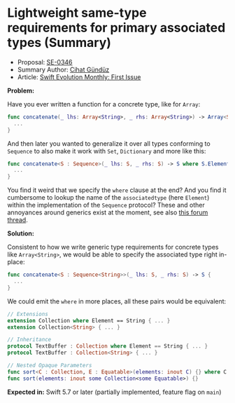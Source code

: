# Lightweight same-type requirements for primary associated types (Summary)

* Proposal: [SE-0346](https://github.com/apple/swift-evolution/blob/main/proposals/0346-light-weight-same-type-syntax.md)
* Summary Author: [Cihat Gündüz](https://github.com/Jeehut)
* Article: [Swift Evolution Monthly: First Issue](https://www.fline.dev/swift-evolution-monthly-first-issue/#se-0346-lightweight-same-type-requirements-for-primary-associated-types)

**Problem:**

Have you ever written a function for a concrete type, like for `Array`:

```Swift
func concatenate(_ lhs: Array<String>, _ rhs: Array<String>) -> Array<String> {
  ...
}
```

And then later you wanted to generalize it over all types conforming to `Sequence` to also make it work with `Set`, `Dictionary` and more like this:

```Swift
func concatenate<S : Sequence>(_ lhs: S, _ rhs: S) -> S where S.Element == String {
  ...
}
```

You find it weird that we specify the `where` clause at the end? And you find it cumbersome to lookup the name of the `associatedtype` (here `Element`) within the implementation of the `Sequence` protocol? These and other annoyances around generics exist at the moment, see also [this forum thread](https://forums.swift.org/t/improving-the-ui-of-generics/22814/1?ref=fline.dev).

**Solution:**

Consistent to how we write generic type requirements for concrete types like `Array<String>`, we would be able to specify the associated type right in-place:

```Swift
func concatenate<S : Sequence<String>>(_ lhs: S, _ rhs: S) -> S {
  ...
}
```

We could emit the `where` in more places, all these pairs would be equivalent:

```Swift
// Extensions
extension Collection where Element == String { ... }
extension Collection<String> { ... }

// Inheritance
protocol TextBuffer : Collection where Element == String { ... }
protocol TextBuffer : Collection<String> { ... }

// Nested Opaque Parameters
func sort<C : Collection, E : Equatable>(elements: inout C) {} where C.Element == E
func sort(elements: inout some Collection<some Equatable>) {}
```

**Expected in:** Swift 5.7 or later (partially implemented, feature flag on `main`)